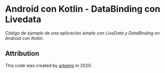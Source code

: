 # Android con Kotlin - DataBinding con Livedata

*Código de ejemplo de una aplicación simple con LiveData y DataBinding en Android con Kotlin.*



## Attribution

This code was created by [arbems](https://github.com/arbems) in 2020.